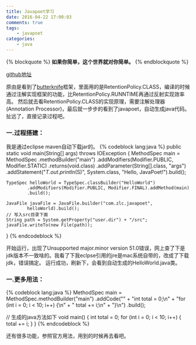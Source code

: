 ```yaml
---
title: Javapoet学习
date: 2016-04-22 17:00:03
comments: true
tags: 
	- javapoet
categories:
	- java
---
```


{% blockquote %}
<strong>如果你简单，这个世界就对你简单。</strong>
{% endblockquote %}

<a href="https://github.com/square/javapoet" target="_blank">github地址</a>

原由是看到了<a href="https://github.com/JakeWharton/butterknife" target="_blank">butterknife</a>框架，里面用的是RetentionPolicy.CLASS，编译的时候通过注解实现框架的功能，比RetentionPolicy.RUNNTIME再通过反射实现效率高。
然后就去看RetentionPolicy.CLASS的实现原理，需要注解处理器(Annotation Processor)，最后就一步步的看到了javapoet，自动生成java代码。
扯远了，直接记录过程吧。

### 一.过程搭建：
我是通过eclipse maven自动下载jar的。
{% codeblock lang:java %}
public static void main(String[] args) throws IOException {
	MethodSpec main = MethodSpec
			.methodBuilder("main")
			.addModifiers(Modifier.PUBLIC, Modifier.STATIC)
			.returns(void.class)
			.addParameter(String[].class, "args")
			.addStatement("$T.out.println($S)", System.class, "Hello, JavaPoet!").build();

	TypeSpec helloWorld = TypeSpec.classBuilder("HelloWorld")
			.addModifiers(Modifier.PUBLIC, Modifier.FINAL).addMethod(main)
			.build();

	JavaFile javaFile = JavaFile.builder("com.zlc.javapoet",
			helloWorld).build();
	// 写入src目录下面
	String path = System.getProperty("user.dir") + "/src";
	javaFile.writeTo(new File(path));
}
{% endcodeblock %}
<!--more-->

开始运行，出现了Unsupported major.minor version 51.0错误，网上查了下是jdk版本不一致啥的。我看了下我eclpse引用的jre是mac系统自带的，改成了下载jdk，错误搞定。
运行成功，刷新下，会看到自动生成的HelloWorld.java类。

### 一.更多用法：
{% codeblock lang:java %}
MethodSpec main = MethodSpec.methodBuilder("main")
    .addCode(""
        + "int total = 0;\n"
        + "for (int i = 0; i < 10; i++) {\n"
        + "  total += i;\n"
        + "}\n")
    .build();

// 生成的java方法如下
void main() {
  int total = 0;
  for (int i = 0; i < 10; i++) {
    total += i;
  }
}
{% endcodeblock %}

还有很多功能，参照官方用法，用到的时候再去看吧。



